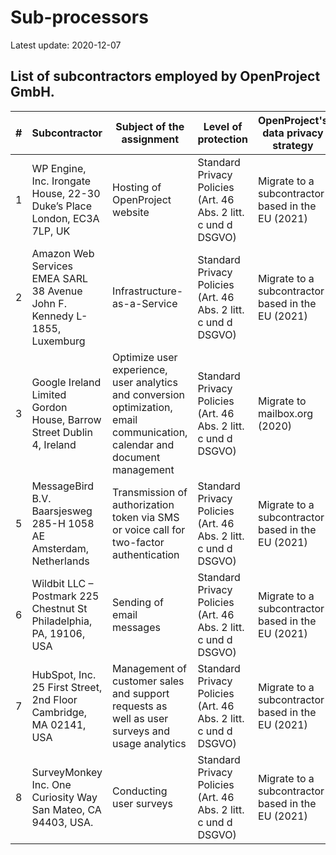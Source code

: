 # Sub-processors

Latest update: 2020-12-07

## List of subcontractors employed by OpenProject GmbH.

| **#** | **Subcontractor**                                            | **Subject of the assignment**                                | **Level of protection**                                      | OpenProject's data privacy strategy               |
| ----- | ------------------------------------------------------------ | ------------------------------------------------------------ | ------------------------------------------------------------ | ------------------------------------------------- |
| 1     | WP Engine, Inc.  Irongate House, 22-30 Duke’s Place  London, EC3A 7LP, UK | Hosting of OpenProject website                               | Standard Privacy Policies (Art. 46 Abs. 2 litt. c und d DSGVO) | Migrate to a subcontractor based in the EU (2021) |
| 2     | Amazon Web Services EMEA SARL  38 Avenue John F. Kennedy  L-1855, Luxemburg | Infrastructure-as-a-Service                                  | Standard Privacy Policies (Art. 46 Abs. 2 litt. c und d DSGVO) | Migrate to a subcontractor based in the EU (2021) |
| 3     | Google Ireland Limited  Gordon House, Barrow Street  Dublin 4, Ireland | Optimize user experience, user analytics and conversion optimization, email communication, calendar and document management | Standard Privacy Policies (Art. 46 Abs. 2 litt. c und d DSGVO) | Migrate to mailbox.org (2020)                     |
| 5     | MessageBird B.V.  Baarsjesweg 285-H  1058 AE Amsterdam, Netherlands | Transmission of authorization token via SMS or voice call for two-factor authentication | Standard Privacy Policies (Art. 46 Abs. 2 litt. c und d DSGVO) | Migrate to a subcontractor based in the EU (2021) |
| 6     | Wildbit LLC – Postmark  225 Chestnut St  Philadelphia, PA, 19106, USA | Sending of email messages                                    | Standard Privacy Policies (Art. 46 Abs. 2 litt. c und d DSGVO) | Migrate to a subcontractor based in the EU (2021) |
| 7     | HubSpot, Inc.  25 First Street, 2nd Floor  Cambridge, MA 02141, USA | Management of customer sales and support requests as well as user surveys and usage analytics | Standard Privacy Policies (Art. 46 Abs. 2 litt. c und d DSGVO) | Migrate to a subcontractor based in the EU (2021) |
| 8     | SurveyMonkey Inc.  One Curiosity Way  San Mateo, CA 94403, USA. | Conducting user surveys                                      | Standard Privacy Policies (Art. 46 Abs. 2 litt. c und d DSGVO) | Migrate to a subcontractor based in the EU (2021) |
